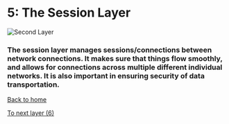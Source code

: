 # 5: The Session Layer

![Second Layer](https://media.istockphoto.com/id/1281274167/vector/computer-network-layers-icon-illustration-osi-network-layer-model.jpg?s=612x612&w=0&k=20&c=mRGMoCNibYrX_2THPCTnjIqQV2XBWrt0QrpuVXFsCSY=)

### The session layer manages sessions/connections between network connections. It makes sure that things flow smoothly, and allows for connections across multiple different individual networks. It is also important in ensuring security of data transportation. 

[Back to home](README.md)

[To next layer (6)](layer6.md)
